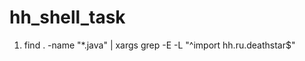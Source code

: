 hh_shell_task
=============

1) find . -name "*.java" | xargs grep -E -L "^import hh\.ru\.deathstar$"
